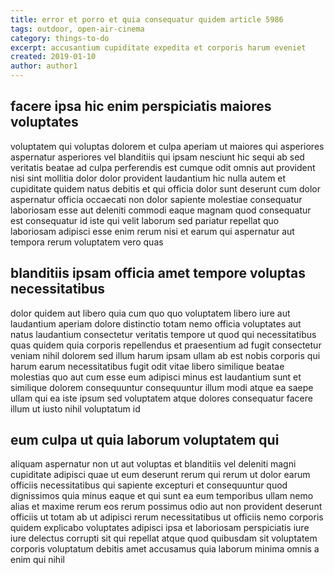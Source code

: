 ```yaml
---
title: error et porro et quia consequatur quidem article 5986
tags: outdoor, open-air-cinema
category: things-to-do
excerpt: accusantium cupiditate expedita et corporis harum eveniet
created: 2019-01-10
author: author1
---
```


## facere ipsa hic enim perspiciatis maiores voluptates

voluptatem qui voluptas dolorem et culpa aperiam ut maiores qui asperiores aspernatur asperiores vel blanditiis qui ipsam nesciunt hic sequi ab sed veritatis beatae ad culpa perferendis est cumque odit omnis aut provident nisi sint mollitia dolor dolor provident laudantium hic nulla autem et cupiditate quidem natus debitis et qui officia dolor sunt deserunt cum dolor aspernatur officia occaecati non dolor sapiente molestiae consequatur laboriosam esse aut deleniti commodi eaque magnam quod consequatur est consequatur id iste qui velit laborum sed pariatur repellat quo laboriosam adipisci esse enim rerum nisi et earum qui aspernatur aut tempora rerum voluptatem vero quas

## blanditiis ipsam officia amet tempore voluptas necessitatibus

dolor quidem aut libero quia cum quo quo voluptatem libero iure aut laudantium aperiam dolore distinctio totam nemo officia voluptates aut natus laudantium consectetur veritatis tempore ut quod qui necessitatibus quas quidem quia corporis repellendus et praesentium ad fugit consectetur veniam nihil dolorem sed illum harum ipsam ullam ab est nobis corporis qui harum earum necessitatibus fugit odit vitae libero similique beatae molestias quo aut cum esse eum adipisci minus est laudantium sunt et similique dolorem consequuntur consequuntur illum modi atque ea saepe ullam qui ea iste ipsum sed voluptatem atque dolores consequatur facere illum ut iusto nihil voluptatum id

## eum culpa ut quia laborum voluptatem qui

aliquam aspernatur non ut aut voluptas et blanditiis vel deleniti magni cupiditate adipisci quae ut eum deserunt rerum qui rerum ut dolor earum officiis necessitatibus qui sapiente excepturi et consequuntur quod dignissimos quia minus eaque et qui sunt ea eum temporibus ullam nemo alias et maxime rerum eos rerum possimus odio aut non provident deserunt officiis ut totam ab ut adipisci rerum necessitatibus ut officiis nemo corporis quidem explicabo voluptates adipisci ipsa et laboriosam perspiciatis iure iure delectus corrupti sit qui repellat atque quod quibusdam sit voluptatem corporis voluptatum debitis amet accusamus quia laborum minima omnis a enim qui nihil
